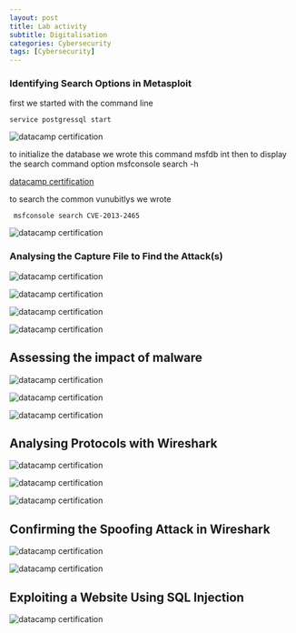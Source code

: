```yaml
---
layout: post
title: Lab activity
subtitle: Digitalisation
categories: Cybersecurity
tags: [Cybersecurity]
---
```


### Identifying Search Options in Metasploit

first we started with the command line 
  
    service postgressql start 
    
![datacamp certification](/assets/images/banners/labactivity1/1.png)
 
 to initialize the database we wrote this command
      msfdb int
  then to display the search command option 
      msfconsole search -h
      
[datacamp certification](/assets/images/banners/labactivity1/2.png)

to search the common vunubitlys we wrote 

     msfconsole search CVE-2013-2465
   
![datacamp certification](/assets/images/banners/labactivity1/3.png)

### Analysing the Capture File to Find the Attack(s)
![datacamp certification](/assets/images/banners/labactivity1/w4.png)

![datacamp certification](/assets/images/banners/labactivity1/w5.png)

![datacamp certification](/assets/images/banners/labactivity1/w6.png)

![datacamp certification](/assets/images/banners/labactivity1/w7.png)
## Assessing the impact of malware
![datacamp certification](/assets/images/banners/labactivity1/v10.png)

![datacamp certification](/assets/images/banners/labactivity1/v11.png)

![datacamp certification](/assets/images/banners/labactivity1/v12.png)
## Analysing Protocols with Wireshark
![datacamp certification](/assets/images/banners/labactivity1/2w13.png)

![datacamp certification](/assets/images/banners/labactivity1/2w14.png)

![datacamp certification](/assets/images/banners/labactivity1/2w15.png)
## Confirming the Spoofing Attack in Wireshark
![datacamp certification](/assets/images/banners/labactivity1/3w16.png)

![datacamp certification](/assets/images/banners/labactivity1/3w17.png)
## Exploiting a Website Using SQL Injection
![datacamp certification](/assets/images/banners/labactivity1/18.png)

